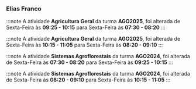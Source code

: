 ### Elias Franco


:::note
A atividade **Agricultura Geral** da turma **AGO2025**, foi alterada de Sexta-Feira às **09:25 - 10:15** para Sexta-Feira às **07:30 - 08:20**
:::
        


:::note
A atividade **Agricultura Geral** da turma **AGO2025**, foi alterada de Sexta-Feira às **10:15 - 11:05** para Sexta-Feira às **08:20 - 09:10**
:::
        


:::note
A atividade **Sistemas Agroflorestais** da turma **AGO2024**, foi alterada de Sexta-Feira às **07:30 - 08:20** para Sexta-Feira às **09:25 - 10:15**
:::
        


:::note
A atividade **Sistemas Agroflorestais** da turma **AGO2024**, foi alterada de Sexta-Feira às **08:20 - 09:10** para Sexta-Feira às **10:15 - 11:05**
:::
        

